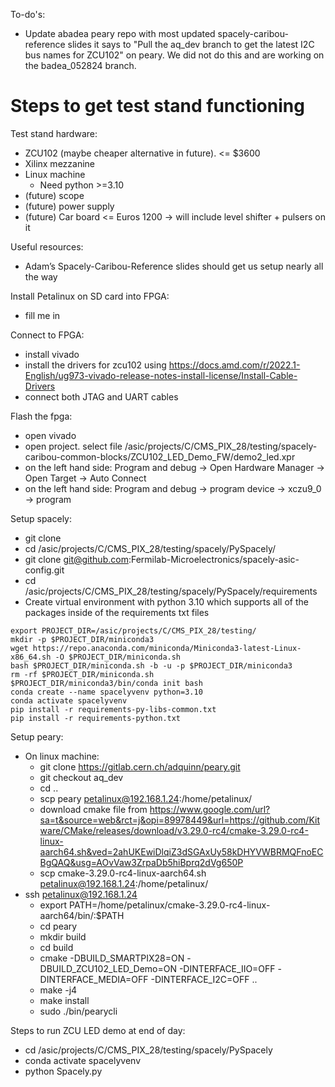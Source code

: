 To-do's:
- Update abadea peary repo with most updated spacely-caribou-reference slides it says to "Pull the aq_dev branch to get the latest I2C bus names for ZCU102" on peary. We did not do this and are working on the badea_052824 branch.

# Steps to get test stand functioning

Test stand hardware:
- ZCU102 (maybe cheaper alternative in future). <= $3600
- Xilinx mezzanine
- Linux machine
	- Need python >=3.10
- (future) scope
- (future) power supply
- (future) Car board <= Euros 1200 -> will include level shifter + pulsers on it

Useful resources:
- Adam’s Spacely-Caribou-Reference slides should get us setup nearly all the way

Install Petalinux on SD card into FPGA:
- fill me in

Connect to FPGA:
- install vivado
- install the drivers for zcu102 using https://docs.amd.com/r/2022.1-English/ug973-vivado-release-notes-install-license/Install-Cable-Drivers
- connect both JTAG and UART cables

Flash the fpga:
- open vivado
- open project. select file /asic/projects/C/CMS_PIX_28/testing/spacely-caribou-common-blocks/ZCU102_LED_Demo_FW/demo2_led.xpr
- on the left hand side: Program and debug -> Open Hardware Manager -> Open Target -> Auto Connect
- on the left hand side: Program and debug -> program device -> xczu9_0 -> program

Setup spacely:
- git clone 
- cd /asic/projects/C/CMS_PIX_28/testing/spacely/PySpacely/
- git clone git@github.com:Fermilab-Microelectronics/spacely-asic-config.git
- cd /asic/projects/C/CMS_PIX_28/testing/spacely/PySpacely/requirements
- Create virtual environment with python 3.10 which supports all of the packages inside of the requirements txt files
```
export PROJECT_DIR=/asic/projects/C/CMS_PIX_28/testing/
mkdir -p $PROJECT_DIR/miniconda3
wget https://repo.anaconda.com/miniconda/Miniconda3-latest-Linux-x86_64.sh -O $PROJECT_DIR/miniconda.sh
bash $PROJECT_DIR/miniconda.sh -b -u -p $PROJECT_DIR/miniconda3
rm -rf $PROJECT_DIR/miniconda.sh
$PROJECT_DIR/miniconda3/bin/conda init bash
conda create --name spacelyvenv python=3.10
conda activate spacelyvenv
pip install -r requirements-py-libs-common.txt
pip install -r requirements-python.txt
```

Setup peary:
- On linux machine:
	- git clone https://gitlab.cern.ch/adquinn/peary.git
	- git checkout aq_dev
	- cd ..
	- scp peary petalinux@192.168.1.24:/home/petalinux/
	- download cmake file from https://www.google.com/url?sa=t&source=web&rct=j&opi=89978449&url=https://github.com/Kitware/CMake/releases/download/v3.29.0-rc4/cmake-3.29.0-rc4-linux-aarch64.sh&ved=2ahUKEwiDlqiZ3dSGAxUy58kDHYVWBRMQFnoECBgQAQ&usg=AOvVaw3ZrpaDb5hiBprq2dVg650P
	- scp cmake-3.29.0-rc4-linux-aarch64.sh  petalinux@192.168.1.24:/home/petalinux/
- ssh petalinux@192.168.1.24
	- export PATH=/home/petalinux/cmake-3.29.0-rc4-linux-aarch64/bin/:$PATH
	- cd peary
	- mkdir build
	- cd build
	- cmake -DBUILD_SMARTPIX28=ON -DBUILD_ZCU102_LED_Demo=ON -DINTERFACE_IIO=OFF -DINTERFACE_MEDIA=OFF -DINTERFACE_I2C=OFF ..
	- make -j4
	- make install
	- sudo ./bin/pearycli


Steps to run ZCU LED demo at end of day:
- cd /asic/projects/C/CMS_PIX_28/testing/spacely/PySpacely
- conda activate spacelyvenv
- python Spacely.py